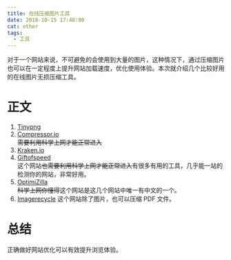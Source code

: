 ```yaml
---
title: 在线压缩图片工具
date: 2018-10-15 17:48:00
cat: other
tags:
  - 工具
---
```


对于一个网站来说，不可避免的会使用到大量的图片，这种情况下，通过压缩图片也可以在一定程度上提升网站加载速度，优化使用体验。本次就介绍几个比较好用的在线图片无损压缩工具。

# 正文

1. [Tinypng][1]
2. [Compressor.io][2]<br>
   ~~需要利用科学上网才能正常进入~~
3. [Kraken.io][3]
4. [Giftofspeed][4]<br>
   这个网站~~也需要利用科学上网才能正常进入~~有很多有用的工具，几乎能一站的检测你的网站，非常好用。
5. [OptimiZilla][5]<br>
   ~~科学上网你懂得~~这个网站是这几个网站中唯一有中文的一个。
6. [Imagerecycle][6]
   这个网站除了图片，也可以压缩 PDF 文件。

# 总结

正确做好网站优化可以有效提升浏览体验。

[1]: https://tinypng.com/
[2]: https://compressor.io/compress
[3]: https://kraken.io/web-interface
[4]: https://www.giftofspeed.com/tools/
[5]: https://imagecompressor.com/
[6]: https://www.imagerecycle.com/
